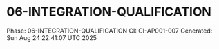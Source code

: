 # 06-INTEGRATION-QUALIFICATION
Phase: 06-INTEGRATION-QUALIFICATION
CI: CI-AP001-007
Generated: Sun Aug 24 22:41:07 UTC 2025
